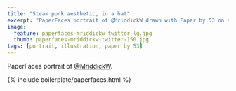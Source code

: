 ```yaml
---
title: "Steam punk aesthetic, in a hat"
excerpt: "PaperFaces portrait of @MriddickW drawn with Paper by 53 on an iPad."
image: 
  feature: paperfaces-mriddickw-twitter-lg.jpg
  thumb: paperfaces-mriddickw-twitter-150.jpg
tags: [portrait, illustration, paper by 53]
---
```


PaperFaces portrait of [@MriddickW](http://twitter.com/MriddickW).

{% include boilerplate/paperfaces.html %}